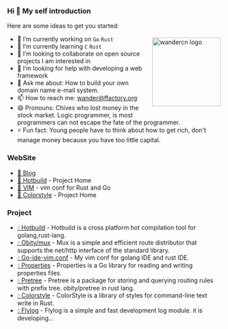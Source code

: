 ### Hi 👋 My self introduction

<!--

**wandercn/wandercn** is a ✨ _special_ ✨ repository because its `README.md` (this file) appears on your GitHub profile.
-->
Here are some ideas to get you started: 
<p style="height:0">
  <a href="https://github.com/anuraghazra/github-readme-stats">
    <img src="https://github-readme-stats.vercel.app/api?username=wandercn" alt="wandercn logo" height="160" align="right" style="margin: 5px; margin-bottom: 20px;" />
  </a>
</p>

- 🔭 I’m currently working on `Go` `Rust` 
- 🌱 I’m currently learning `C` `Rust`
- 👯 I’m looking to collaborate on open source projects I am interested in
- 🤔 I’m looking for help with developing a web framework
- 💬 Ask me about: How to build your own domain name e-mail system.
- 📫 How to reach me: wander@ffactory.org
- 😄 Pronouns: Chives who lost money in the stock market. Logic programmer, is most programmers can not escape the fate of the programmer.
- ⚡ Fun fact: Young people have to think about how to get rich, don't manage money because you have too little capital.


### WebSite

- [🌟 Blog](https://www.ffactory.org/)
- [🌟 Hotbuild](https://hotbuild.ffactory.org/) - Project Home
- [🌟 VIM](https://vim.ffactory.org/) - vim conf for Rust and Go
- [🌟 Colorstyle](https://colorstyle.ffactory.org/) - Project Home

### Project

- [💧 Hotbuild](https://github.com/wandercn/hotbuild) - Hotbuild is a cross platform hot compilation tool for golang,rust-lang.
- [💧 Obity/mux](https://github.com/obity/mux) - Mux is a simple and efficient route distributor that supports the net/http interface of the standard library.
- [💧 Go-ide-vim.conf](https://github.com/wandercn/go-ide-vim.conf) - My vim conf for golang IDE and rust IDE.
- [💧 Properties](https://github.com/obity/properties) - Properties is a Go library for reading and writing properties files.
- [💧 Pretree](https://crates.io/crates/pretree) - Pretree is a package for storing and querying routing rules with prefix tree. obity/pretree in rust lang.
- [💧 Colorstyle](https://crates.io/crates/colorstyle) - ColorStyle is a library of styles for command-line text write in Rust.
- [💧 Flylog](https://github.com/flylog/flylog) - Flylog is a simple and fast development log module. it is developing...

